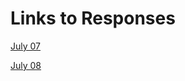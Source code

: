 
# Links to Responses 

[July 07](https://dshuangg.github.io/responses/0707)

[July 08](https://dshuangg.github.io/responses/0708)
